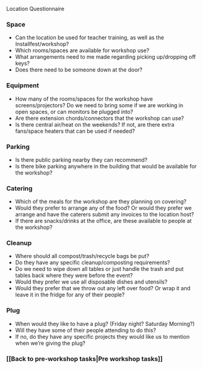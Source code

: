 Location Questionnaire
### Space
* Can the location be used for teacher training, as well as the Installfest/workshop?
* Which rooms/spaces are available for workshop use?
* What arrangements need to me made regarding picking up/dropping off keys?
* Does there need to be someone down at the door?

### Equipment
* How many of the rooms/spaces for the workshop have screens/projectors?  Do we need to bring some if we are working in open spaces, or can monitors be plugged into?  
* Are there extension chords/connectors that the workshop can use?
* Is there central air/heat on the weekends? If not, are there extra fans/space heaters that can be used if needed?

### Parking
* Is there public parking nearby they can recommend?
* Is there bike parking anywhere in the building that would be available for the workshop?

### Catering
* Which of the meals for the workshop are they planning on covering?
* Would they prefer to arrange any of the food?  Or would they prefer we arrange and have the caterers submit any invoices to the location host?
* If there are snacks/drinks at the office, are these available to people at the workshop?

### Cleanup
* Where should all compost/trash/recycle bags be put?
* Do they have any specific cleanup/composting requirements?
* Do we need to wipe down all tables or just handle the trash and put tables back where they were before the event?  
* Would they prefer we use all disposable dishes and utensils?
* Would they prefer that we throw out any left over food?  Or wrap it and leave it in the fridge for any of their people?

### Plug
* When would they like to have a plug?  (Friday night?  Saturday Morning?)
* Will they have some of their people attending to do this?
* If no, do they have any specific projects they would like us to mention when we’re giving the plug?

### [[Back to pre-workshop tasks|Pre workshop tasks]]